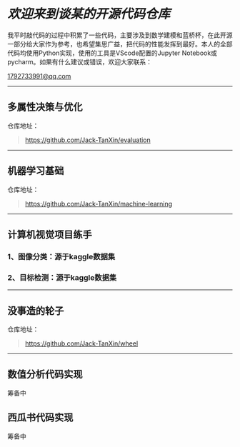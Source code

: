 # ***欢迎来到谈某的开源代码仓库***

我平时敲代码的过程中积累了一些代码，主要涉及到数学建模和蓝桥杯，在此开源一部分给大家作为参考，也希望集思广益，把代码的性能发挥到最好。本人的全部代码均使用Python实现，使用的工具是VScode配置的Jupyter Notebook或pycharm。如果有什么建议或错误，欢迎大家联系：

1792733991@qq.com


---

## **多属性决策与优化**

仓库地址：
>https://github.com/Jack-TanXin/evaluation


---

## **机器学习基础**

仓库地址：
>https://github.com/Jack-TanXin/machine-learning

---


## **计算机视觉项目练手**

### 1、图像分类：源于kaggle数据集

### 2、目标检测：源于kaggle数据集

---

## **没事造的轮子**

仓库地址：
>https://github.com/Jack-TanXin/wheel


---


## **数值分析代码实现**

筹备中

## **西瓜书代码实现**

筹备中

